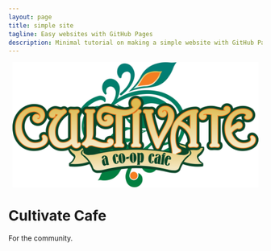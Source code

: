 ```yaml
---
layout: page
title: simple site
tagline: Easy websites with GitHub Pages
description: Minimal tutorial on making a simple website with GitHub Pages
---
```


<div class="container">
<img src="assets\cultivateWebTrans.gif" style="display: block; margin: 0 auto; height: 250px;">
</div>


# Cultivate Cafe

For the community.
